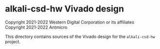 alkali-csd-hw Vivado design
===========================

Copyright 2021-2022 Western Digital Corporation or its affiliates<br>
Copyright 2021-2022 Antmicro

This directory contains sources of the Vivado design for the `alkali-csd-hw` project.
